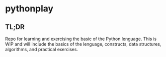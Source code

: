 # pythonplay

## TL;DR
Repo for learning and exercising the basic of the Python lenguage. This is WIP and will include the basics of the lenguage, constructs, data structures, algorithms, and practical exercises. 
